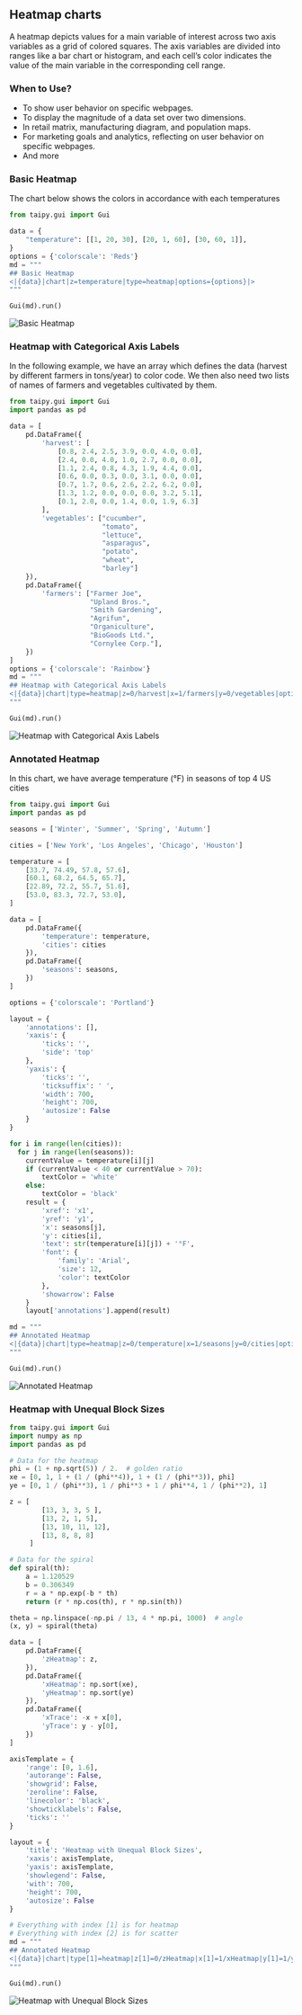 ## Heatmap charts

A heatmap depicts values for a main variable of interest across two axis variables as a grid of colored squares. The axis variables are divided into ranges like a bar chart or histogram, and each cell’s color indicates the value of the main variable in the corresponding cell range.

### When to Use?
- To show user behavior on specific webpages.
- To display the magnitude of a data set over two dimensions.
- In retail matrix, manufacturing diagram, and population maps.
- For marketing goals and analytics, reflecting on user behavior on specific webpages.
- And more

### Basic Heatmap
The chart below shows the colors in accordance with each temperatures

```py
from taipy.gui import Gui

data = {
    "temperature": [[1, 20, 30], [20, 1, 60], [30, 60, 1]],
}
options = {'colorscale': 'Reds'}
md = """
## Basic Heatmap
<|{data}|chart|z=temperature|type=heatmap|options={options}|>
"""

Gui(md).run()
```
![Basic Heatmap](heatmap_basic.png)

### Heatmap with Categorical Axis Labels
In the following example, we have an array which defines the data (harvest by different farmers in tons/year) to color code. We then also need two lists of names of farmers and vegetables cultivated by them.
```py
from taipy.gui import Gui
import pandas as pd

data = [
    pd.DataFrame({
        'harvest': [
            [0.8, 2.4, 2.5, 3.9, 0.0, 4.0, 0.0],
            [2.4, 0.0, 4.0, 1.0, 2.7, 0.0, 0.0],
            [1.1, 2.4, 0.8, 4.3, 1.9, 4.4, 0.0],
            [0.6, 0.0, 0.3, 0.0, 3.1, 0.0, 0.0],
            [0.7, 1.7, 0.6, 2.6, 2.2, 6.2, 0.0],
            [1.3, 1.2, 0.0, 0.0, 0.0, 3.2, 5.1],
            [0.1, 2.0, 0.0, 1.4, 0.0, 1.9, 6.3]
        ],
        'vegetables': ["cucumber",
                       "tomato",
                       "lettuce",
                       "asparagus",
                       "potato",
                       "wheat",
                       "barley"]
    }),
    pd.DataFrame({
        'farmers': ["Farmer Joe",
                    "Upland Bros.",
                    "Smith Gardening",
                    "Agrifun",
                    "Organiculture",
                    "BioGoods Ltd.",
                    "Cornylee Corp."],
    })
]
options = {'colorscale': 'Rainbow'}
md = """
## Heatmap with Categorical Axis Labels
<|{data}|chart|type=heatmap|z=0/harvest|x=1/farmers|y=0/vegetables|options={options}|>
"""

Gui(md).run()
```
![Heatmap with Categorical Axis Labels](heatmap_axis_labels.png)

### Annotated Heatmap
In this chart, we have average temperature (°F) in seasons of top 4 US cities
```py
from taipy.gui import Gui
import pandas as pd

seasons = ['Winter', 'Summer', 'Spring', 'Autumn']

cities = ['New York', 'Los Angeles', 'Chicago', 'Houston']

temperature = [
    [33.7, 74.49, 57.8, 57.6],
    [60.1, 68.2, 64.5, 65.7],
    [22.89, 72.2, 55.7, 51.6],
    [53.0, 83.3, 72.7, 53.0],
]

data = [
    pd.DataFrame({
        'temperature': temperature,
        'cities': cities
    }),
    pd.DataFrame({
        'seasons': seasons,
    })
]

options = {'colorscale': 'Portland'}

layout = {
    'annotations': [],
    'xaxis': {
        'ticks': '',
        'side': 'top'
    },
    'yaxis': {
        'ticks': '',
        'ticksuffix': ' ',
        'width': 700,
        'height': 700,
        'autosize': False
    }
}

for i in range(len(cities)):
  for j in range(len(seasons)):
    currentValue = temperature[i][j]
    if (currentValue < 40 or currentValue > 70):
        textColor = 'white'
    else:
        textColor = 'black'
    result = {
        'xref': 'x1',
        'yref': 'y1',
        'x': seasons[j],
        'y': cities[i],
        'text': str(temperature[i][j]) + '°F',
        'font': {
            'family': 'Arial',
            'size': 12,
            'color': textColor
        },
        'showarrow': False
    }
    layout['annotations'].append(result)

md = """
## Annotated Heatmap
<|{data}|chart|type=heatmap|z=0/temperature|x=1/seasons|y=0/cities|options={options}|layout={layout}|>
"""

Gui(md).run()
```
![Annotated Heatmap](heatmap_annotated.png)

### Heatmap with Unequal Block Sizes

```py
from taipy.gui import Gui
import numpy as np
import pandas as pd

# Data for the heatmap
phi = (1 + np.sqrt(5)) / 2.  # golden ratio
xe = [0, 1, 1 + (1 / (phi**4)), 1 + (1 / (phi**3)), phi]
ye = [0, 1 / (phi**3), 1 / phi**3 + 1 / phi**4, 1 / (phi**2), 1]

z = [
        [13, 3, 3, 5 ],
        [13, 2, 1, 5],
        [13, 10, 11, 12],
        [13, 8, 8, 8]
     ]

# Data for the spiral
def spiral(th):
    a = 1.120529
    b = 0.306349
    r = a * np.exp(-b * th)
    return (r * np.cos(th), r * np.sin(th))

theta = np.linspace(-np.pi / 13, 4 * np.pi, 1000)  # angle
(x, y) = spiral(theta)

data = [
    pd.DataFrame({
        'zHeatmap': z,
    }),
    pd.DataFrame({
        'xHeatmap': np.sort(xe),
        'yHeatmap': np.sort(ye)
    }),
    pd.DataFrame({
        'xTrace': -x + x[0],
        'yTrace': y - y[0],
    })
]

axisTemplate = {
    'range': [0, 1.6],
    'autorange': False,
    'showgrid': False,
    'zeroline': False,
    'linecolor': 'black',
    'showticklabels': False,
    'ticks': ''
}

layout = {
    'title': 'Heatmap with Unequal Block Sizes',
    'xaxis': axisTemplate,
    'yaxis': axisTemplate,
    'showlegend': False,
    'with': 700,
    'height': 700,
    'autosize': False
}

# Everything with index [1] is for heatmap
# Everything with index [2] is for scatter
md = """
## Annotated Heatmap
<|{data}|chart|type[1]=heatmap|z[1]=0/zHeatmap|x[1]=1/xHeatmap|y[1]=1/yHeatmap|layout={layout}|type[2]=scatter|x[2]=2/xTrace|y[2]=2/yTrace|>
"""

Gui(md).run()
```
![Heatmap with Unequal Block Sizes](heatmap_unequal_block_sizes.png)